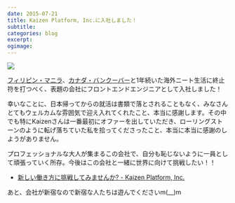 ```yaml
---
date: 2015-07-21
title: Kaizen Platform, Inc.に入社しました！
subtitle:
categories: blog
excerpt:
ogimage:
---
```


![](/mol/images/2015/kaizen.jpg)

[フィリピン・マニラ](/mol/log/p32k/)、[カナダ・バンクーバー](/mol/log/c32k/)と1年続いた海外ニート生活に終止符を打つべく、表題の会社にフロントエンドエンジニアとして入社しました！

幸いなことに、日本帰ってからの就活は書類で落とされることもなく、みなさんとてもウェルカムな雰囲気で迎え入れてくれたこと、本当に感謝します。その中でも特にKaizenさんは一番最初にオファーを出していただき、ローリングストーンのように転げ落ちていた私を拾ってくださったこと、本当に本当に感謝のしようがありません。

プロフェッショナルな大人が集まるこの会社で、自分も恥じないように一員として頑張っていく所存。今後はこの会社と一緒に世界に向けて挑戦したい！！

+ [新しい働き方に挑戦してみませんか? - Kaizen Platform, Inc.](https://kaizenplatform.com/hiring/engineer.html)

あと、会社が新宿なので新宿な人たちは遊んでくださいm(__)m
